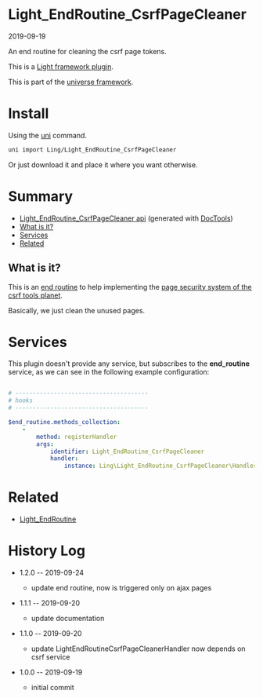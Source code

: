 Light_EndRoutine_CsrfPageCleaner
===========
2019-09-19



An end routine for cleaning the csrf page tokens.

 

This is a [Light framework plugin](https://github.com/lingtalfi/Light/blob/master/doc/pages/plugin.md).

This is part of the [universe framework](https://github.com/karayabin/universe-snapshot).


Install
==========
Using the [uni](https://github.com/lingtalfi/universe-naive-importer) command.
```bash
uni import Ling/Light_EndRoutine_CsrfPageCleaner
```

Or just download it and place it where you want otherwise.






Summary
===========
- [Light_EndRoutine_CsrfPageCleaner api](https://github.com/lingtalfi/Light_EndRoutine_CsrfPageCleaner/blob/master/doc/api/Ling/Light_EndRoutine_CsrfPageCleaner.md) (generated with [DocTools](https://github.com/lingtalfi/DocTools))
- [What is it?](#what-is-it)
- [Services](#services)
- [Related](#related)





What is it?
--------------

This is an [end routine](https://github.com/lingtalfi/Light_EndRoutine) to help implementing
the [page security system of the csrf tools planet](https://github.com/lingtalfi/CSRFTools/blob/master/doc/pages/page-security-conception-notes.md).


Basically, we just clean the unused pages.





Services
=========


This plugin doesn't provide any service, but subscribes to the **end_routine** service,
as we can see in the following example configuration:


```yaml

# --------------------------------------
# hooks
# --------------------------------------

$end_routine.methods_collection:
    -
        method: registerHandler
        args:
            identifier: Light_EndRoutine_CsrfPageCleaner
            handler:
                instance: Ling\Light_EndRoutine_CsrfPageCleaner\Handler\LightEndRoutineCsrfPageCleanerHandler


```



Related
==========

- [Light_EndRoutine](https://github.com/lingtalfi/Light_EndRoutine)


History Log
=============

- 1.2.0 -- 2019-09-24

    - update end routine, now is triggered only on ajax pages
    
- 1.1.1 -- 2019-09-20

    - update documentation
    
- 1.1.0 -- 2019-09-20

    - update LightEndRoutineCsrfPageCleanerHandler now depends on csrf service
    
- 1.0.0 -- 2019-09-19

    - initial commit